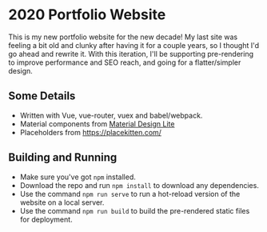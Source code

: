 # 2020 Portfolio Website
This is my new portfolio website for the new decade! My last site was feeling a bit old and clunky after having it for a couple years, so I thought I'd go ahead and rewrite it. With this iteration, I'll be supporting pre-rendering to improve performance and SEO reach, and going for a flatter/simpler design. 

## Some Details
- Written with Vue, vue-router, vuex and babel/webpack. 
- Material components from [Material Design Lite](https://getmdl.io/index.html)
- Placeholders from https://placekitten.com/

## Building and Running
- Make sure you've got `npm` installed.
- Download the repo and run `npm install` to download any dependencies. 
- Use the command `npm run serve` to run a hot-reload version of the website on a local server. 
- Use the command `npm run build` to build the pre-rendered static files for deployment.
